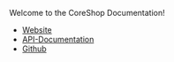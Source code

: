 Welcome to the CoreShop Documentation!

 * [Website](https://www.coreshop.org)
 * [API-Documentation](https://api.coreshop.org/)
 * [Github](https://www.github.org/coreshop/CoreShop)